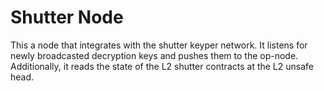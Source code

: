 # Shutter Node

This a node that integrates with the shutter keyper network.
It listens for newly broadcasted decryption keys and pushes them to the op-node.
Additionally, it reads the state of the L2 shutter contracts at the L2 unsafe head.
